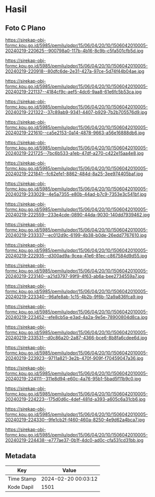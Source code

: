 # Hasil

## Foto C Plano

https://sirekap-obj-formc.kpu.go.id/5985/pemilu/pdpr/15/06/04/20/10/1506042010005-20240219-220625--900798a0-117b-4b16-8c9b-c5fa501cfb5d.jpg

https://sirekap-obj-formc.kpu.go.id/5985/pemilu/pdpr/15/06/04/20/10/1506042010005-20240219-220918--80dfc6de-2e31-427a-97ce-5d74f44b04ae.jpg

https://sirekap-obj-formc.kpu.go.id/5985/pemilu/pdpr/15/06/04/20/10/1506042010005-20240219-221137--4184cf9c-aef5-4dc6-9aa8-61e6fc5b53ca.jpg

https://sirekap-obj-formc.kpu.go.id/5985/pemilu/pdpr/15/06/04/20/10/1506042010005-20240219-221322--37c89ab9-9341-4407-b929-7b2b705576d9.jpg

https://sirekap-obj-formc.kpu.go.id/5985/pemilu/pdpr/15/06/04/20/10/1506042010005-20240219-221610--ca5e2153-0a14-4878-9663-a56e16888db6.jpg

https://sirekap-obj-formc.kpu.go.id/5985/pemilu/pdpr/15/06/04/20/10/1506042010005-20240219-221725--7bc6b533-a1eb-47df-a270-c422e15aa4e8.jpg

https://sirekap-obj-formc.kpu.go.id/5985/pemilu/pdpr/15/06/04/20/10/1506042010005-20240219-221841--fc62efe1-8862-484d-8a25-3ee974405baf.jpg

https://sirekap-obj-formc.kpu.go.id/5985/pemilu/pdpr/15/06/04/20/10/1506042010005-20240219-233029--4e5a7355-e80b-44ad-b7c9-7353e3c541bf.jpg

https://sirekap-obj-formc.kpu.go.id/5985/pemilu/pdpr/15/06/04/20/10/1506042010005-20240219-222559--233e4cde-0890-44da-9030-140dd7939462.jpg

https://sirekap-obj-formc.kpu.go.id/5985/pemilu/pdpr/15/06/04/20/10/1506042010005-20240219-233337--ec012d9c-6199-4b38-b0de-26edd7767610.jpg

https://sirekap-obj-formc.kpu.go.id/5985/pemilu/pdpr/15/06/04/20/10/1506042010005-20240219-222935--d300ad9a-9cea-41e6-81ec-c867584d9d55.jpg

https://sirekap-obj-formc.kpu.go.id/5985/pemilu/pdpr/15/06/04/20/10/1506042010005-20240219-223140--a21d3797-99f9-4f63-ab6a-bee2734559a7.jpg

https://sirekap-obj-formc.kpu.go.id/5985/pemilu/pdpr/15/06/04/20/10/1506042010005-20240219-223340--96afe8ab-1c15-4b2b-9f6b-12a9a836fca9.jpg

https://sirekap-obj-formc.kpu.go.id/5985/pemilu/pdpr/15/06/04/20/10/1506042010005-20240219-223452--efe8cb5a-e3ad-4a2a-9e5e-78900804d8ca.jpg

https://sirekap-obj-formc.kpu.go.id/5985/pemilu/pdpr/15/06/04/20/10/1506042010005-20240219-233531--d0c86a20-2a87-4366-bce6-8b8fa6cdee6d.jpg

https://sirekap-obj-formc.kpu.go.id/5985/pemilu/pdpr/15/06/04/20/10/1506042010005-20240219-223923--9711a821-3e2b-470f-909f-f70459047a36.jpg

https://sirekap-obj-formc.kpu.go.id/5985/pemilu/pdpr/15/06/04/20/10/1506042010005-20240219-224111--311e8d94-e60c-4a76-95b1-5bad5f11b9c0.jpg

https://sirekap-obj-formc.kpu.go.id/5985/pemilu/pdpr/15/06/04/20/10/1506042010005-20240219-224223--175d0d6c-4def-481d-a393-a605c6a31cb6.jpg

https://sirekap-obj-formc.kpu.go.id/5985/pemilu/pdpr/15/06/04/20/10/1506042010005-20240219-224330--9fe1cb2f-f460-460a-8250-4e9d62a4bca7.jpg

https://sirekap-obj-formc.kpu.go.id/5985/pemilu/pdpr/15/06/04/20/10/1506042010005-20240219-224438--e777ae37-0b1f-4dc0-ad0c-cfa531cd31bb.jpg


## Metadata

| Key        | Value               |
| ---------- | ------------------- |
| Time Stamp | 2024-02-20 00:03:12 |
| Kode Dapil | 1501                |



